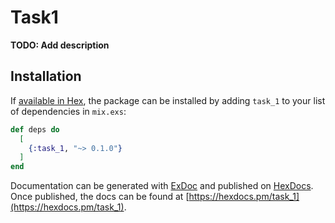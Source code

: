 # Task1

**TODO: Add description**

## Installation

If [available in Hex](https://hex.pm/docs/publish), the package can be installed
by adding `task_1` to your list of dependencies in `mix.exs`:

```elixir
def deps do
  [
    {:task_1, "~> 0.1.0"}
  ]
end
```

Documentation can be generated with [ExDoc](https://github.com/elixir-lang/ex_doc)
and published on [HexDocs](https://hexdocs.pm). Once published, the docs can
be found at [https://hexdocs.pm/task_1](https://hexdocs.pm/task_1).


